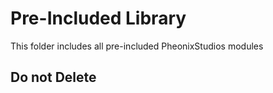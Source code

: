 # Pre-Included Library

This folder includes all pre-included PheonixStudios modules

## Do not Delete
